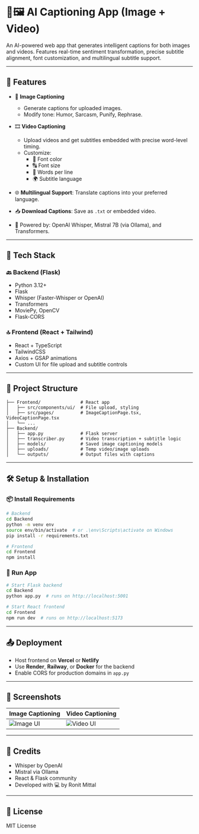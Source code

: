 # 🎥🖼️ AI Captioning App (Image + Video)

An AI-powered web app that generates intelligent captions for both images and videos. Features real-time sentiment transformation, precise subtitle alignment, font customization, and multilingual subtitle support.

---

## 🚀 Features

- 📸 **Image Captioning**
  - Generate captions for uploaded images.
  - Modify tone: Humor, Sarcasm, Punify, Rephrase.

- 🎞️ **Video Captioning**
  - Upload videos and get subtitles embedded with precise word-level timing.
  - Customize:
    - 🎨 Font color
    - 🔠 Font size
    - 📏 Words per line
    - 🌍 Subtitle language

- 🌐 **Multilingual Support**: Translate captions into your preferred language.
- 📥 **Download Captions**: Save as `.txt` or embedded video.
- 🤖 Powered by: OpenAI Whisper, Mistral 7B (via Ollama), and Transformers.

---

## 🧰 Tech Stack

### 🔙 Backend (Flask)
- Python 3.12+
- Flask
- Whisper (Faster-Whisper or OpenAI)
- Transformers
- MoviePy, OpenCV
- Flask-CORS

### 🔝 Frontend (React + Tailwind)
- React + TypeScript
- TailwindCSS
- Axios + GSAP animations
- Custom UI for file upload and subtitle controls

---

## 📂 Project Structure

```
├── Frontend/               # React app
│   ├── src/components/ui/  # File upload, styling
│   ├── src/pages/          # ImageCaptionPage.tsx, VideoCaptionPage.tsx
│   └── ...
├── Backend/
│   ├── app.py              # Flask server
│   ├── transcriber.py      # Video transcription + subtitle logic
│   ├── models/             # Saved image captioning models
│   ├── uploads/            # Temp video/image uploads
│   └── outputs/            # Output files with captions
```

---

## 🛠️ Setup & Installation

### 📦 Install Requirements

```bash
# Backend
cd Backend
python -m venv env
source env/bin/activate  # or .\env\Scripts\activate on Windows
pip install -r requirements.txt

# Frontend
cd Frontend
npm install
```

### 🏁 Run App

```bash
# Start Flask backend
cd Backend
python app.py  # runs on http://localhost:5001

# Start React frontend
cd Frontend
npm run dev  # runs on http://localhost:5173
```

---

## 📤 Deployment

- Host frontend on **Vercel** or **Netlify**
- Use **Render**, **Railway**, or **Docker** for the backend
- Enable CORS for production domains in `app.py`

---

## 📸 Screenshots

| Image Captioning | Video Captioning |
|------------------|------------------|
| ![Image UI](screenshots/image-ui.png) | ![Video UI](screenshots/video-ui.png) |

---

## 🧠 Credits

- Whisper by OpenAI
- Mistral via Ollama
- React & Flask community
- Developed with 💻 by Ronit Mittal

---

## 📃 License

MIT License
